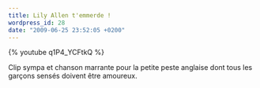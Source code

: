 ```yaml
---
title: Lily Allen t'emmerde !
wordpress_id: 28
date: "2009-06-25 23:52:05 +0200"
---
```


{% youtube q1P4_YCFtkQ %}

Clip sympa et chanson marrante pour la petite peste anglaise dont tous les
garçons sensés doivent être amoureux.
